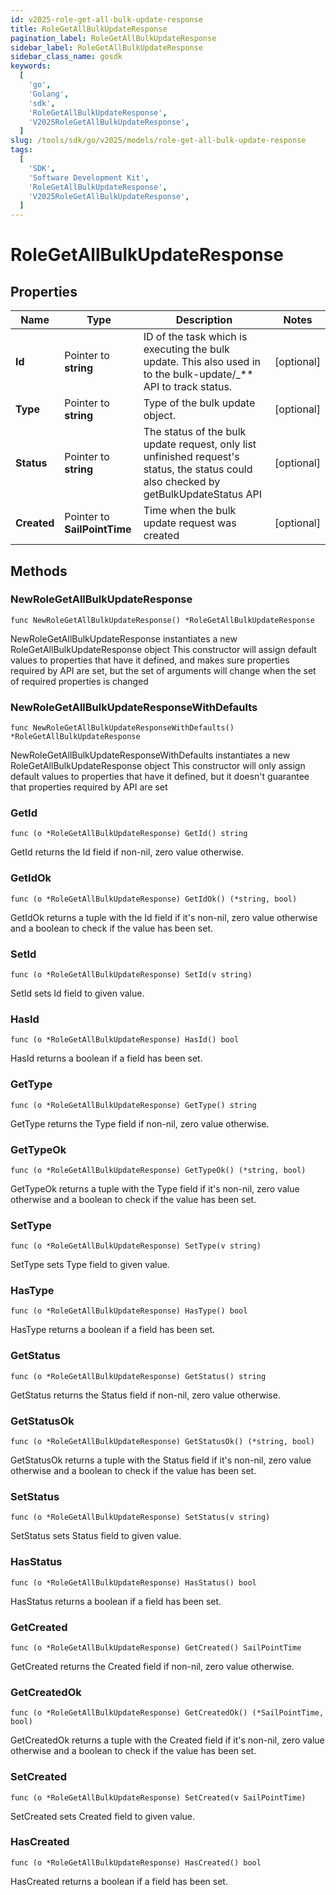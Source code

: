 ```yaml
---
id: v2025-role-get-all-bulk-update-response
title: RoleGetAllBulkUpdateResponse
pagination_label: RoleGetAllBulkUpdateResponse
sidebar_label: RoleGetAllBulkUpdateResponse
sidebar_class_name: gosdk
keywords:
  [
    'go',
    'Golang',
    'sdk',
    'RoleGetAllBulkUpdateResponse',
    'V2025RoleGetAllBulkUpdateResponse',
  ]
slug: /tools/sdk/go/v2025/models/role-get-all-bulk-update-response
tags:
  [
    'SDK',
    'Software Development Kit',
    'RoleGetAllBulkUpdateResponse',
    'V2025RoleGetAllBulkUpdateResponse',
  ]
---
```


# RoleGetAllBulkUpdateResponse

## Properties

| Name | Type | Description | Notes |
| --- | --- | --- | --- |
| **Id** | Pointer to **string** | ID of the task which is executing the bulk update. This also used in to the bulk-update/\_\*\* API to track status. | [optional] |
| **Type** | Pointer to **string** | Type of the bulk update object. | [optional] |
| **Status** | Pointer to **string** | The status of the bulk update request, only list unfinished request's status, the status could also checked by getBulkUpdateStatus API | [optional] |
| **Created** | Pointer to **SailPointTime** | Time when the bulk update request was created | [optional] |

## Methods

### NewRoleGetAllBulkUpdateResponse

`func NewRoleGetAllBulkUpdateResponse() *RoleGetAllBulkUpdateResponse`

NewRoleGetAllBulkUpdateResponse instantiates a new RoleGetAllBulkUpdateResponse object This constructor will assign default values to properties that have it defined, and makes sure properties required by API are set, but the set of arguments will change when the set of required properties is changed

### NewRoleGetAllBulkUpdateResponseWithDefaults

`func NewRoleGetAllBulkUpdateResponseWithDefaults() *RoleGetAllBulkUpdateResponse`

NewRoleGetAllBulkUpdateResponseWithDefaults instantiates a new RoleGetAllBulkUpdateResponse object This constructor will only assign default values to properties that have it defined, but it doesn't guarantee that properties required by API are set

### GetId

`func (o *RoleGetAllBulkUpdateResponse) GetId() string`

GetId returns the Id field if non-nil, zero value otherwise.

### GetIdOk

`func (o *RoleGetAllBulkUpdateResponse) GetIdOk() (*string, bool)`

GetIdOk returns a tuple with the Id field if it's non-nil, zero value otherwise and a boolean to check if the value has been set.

### SetId

`func (o *RoleGetAllBulkUpdateResponse) SetId(v string)`

SetId sets Id field to given value.

### HasId

`func (o *RoleGetAllBulkUpdateResponse) HasId() bool`

HasId returns a boolean if a field has been set.

### GetType

`func (o *RoleGetAllBulkUpdateResponse) GetType() string`

GetType returns the Type field if non-nil, zero value otherwise.

### GetTypeOk

`func (o *RoleGetAllBulkUpdateResponse) GetTypeOk() (*string, bool)`

GetTypeOk returns a tuple with the Type field if it's non-nil, zero value otherwise and a boolean to check if the value has been set.

### SetType

`func (o *RoleGetAllBulkUpdateResponse) SetType(v string)`

SetType sets Type field to given value.

### HasType

`func (o *RoleGetAllBulkUpdateResponse) HasType() bool`

HasType returns a boolean if a field has been set.

### GetStatus

`func (o *RoleGetAllBulkUpdateResponse) GetStatus() string`

GetStatus returns the Status field if non-nil, zero value otherwise.

### GetStatusOk

`func (o *RoleGetAllBulkUpdateResponse) GetStatusOk() (*string, bool)`

GetStatusOk returns a tuple with the Status field if it's non-nil, zero value otherwise and a boolean to check if the value has been set.

### SetStatus

`func (o *RoleGetAllBulkUpdateResponse) SetStatus(v string)`

SetStatus sets Status field to given value.

### HasStatus

`func (o *RoleGetAllBulkUpdateResponse) HasStatus() bool`

HasStatus returns a boolean if a field has been set.

### GetCreated

`func (o *RoleGetAllBulkUpdateResponse) GetCreated() SailPointTime`

GetCreated returns the Created field if non-nil, zero value otherwise.

### GetCreatedOk

`func (o *RoleGetAllBulkUpdateResponse) GetCreatedOk() (*SailPointTime, bool)`

GetCreatedOk returns a tuple with the Created field if it's non-nil, zero value otherwise and a boolean to check if the value has been set.

### SetCreated

`func (o *RoleGetAllBulkUpdateResponse) SetCreated(v SailPointTime)`

SetCreated sets Created field to given value.

### HasCreated

`func (o *RoleGetAllBulkUpdateResponse) HasCreated() bool`

HasCreated returns a boolean if a field has been set.
